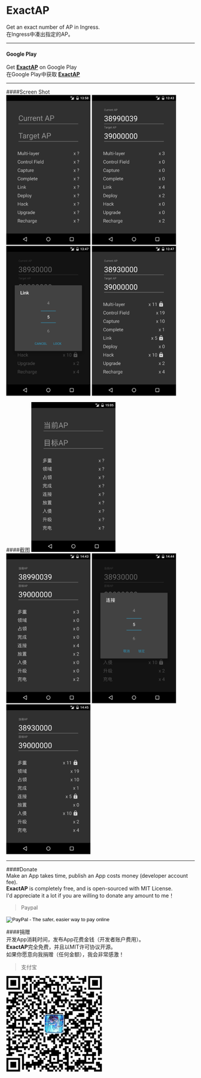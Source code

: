 # ExactAP  
  
Get an exact number of AP in Ingress.  
在Ingress中凑出指定的AP。
  
----
  
#### Google Play  
Get **<a href="https://play.google.com/store/apps/details?id=com.m39.exactap" target="_blank">ExactAP</a>** on Google Play  
在Google Play中获取 **<a href="https://play.google.com/store/apps/details?id=com.m39.exactap" target="_blank">ExactAP</a>**  
  
----
  
####Screen Shot  
<img src="./ScreenShot/English/1.png" width="225" height="400"/>  <img src="./ScreenShot/English/2.png" width="225" height="400"/>
<img src="./ScreenShot/English/3.png" width="225" height="400"/>  <img src="./ScreenShot/English/4.png" width="225" height="400"/>  

####截图
<img src="./ScreenShot/Chinese/1.png" width="225" height="400"/>  <img src="./ScreenShot/Chinese/2.png" width="225" height="400"/>
<img src="./ScreenShot/Chinese/3.png" width="225" height="400"/>  <img src="./ScreenShot/Chinese/4.png" width="225" height="400"/>  
  
----
  
####Donate  
Make an App takes time, publish an App costs money (developer account fee).  
**ExactAP** is completely free, and is open-sourced with MIT License.  
I'd appreciate it a lot if you are willing to donate any amount to me！  
  
> Paypal  
<form action="https://www.paypal.com/cgi-bin/webscr" method="post" target="_top">
<input type="hidden" name="cmd" value="_xclick">
<input type="hidden" name="business" value="550111434@qq.com">
<input type="hidden" name="item_name" value="[Support 39M]39M appreciate your donation!">
<input type="hidden" name="amount" value="">
<input type="hidden" name="currency_code" value="USD">
<input type="image" src="https://www.paypal.com/en_US/i/btn/btn_donate_LG.gif" border="0"  style="border:0px;background:none;" name="submit" alt="PayPal - The safer, easier way to pay online">
</form>
  
####捐赠  
开发App消耗时间，发布App花费金钱（开发者账户费用）。  
**ExactAP**完全免费，并且以MIT许可协议开源。  
如果你愿意向我捐赠（任何金额），我会非常感激！  
  
> 支付宝  
> 
<img src="./ScreenShot/Donate/Alipay.jpeg" width="256" height="256"/>  
